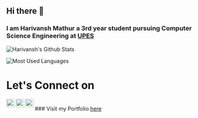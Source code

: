 ## Hi there 👋
### I am Harivansh Mathur a 3rd year student pursuing Computer Science Engineering at <a href="https://www.upes.ac.in/">UPES</a>

![Harivansh's Github Stats](https://github-readme-stats.vercel.app/api?username=Harivansh8888&theme=vision-friendly-dark)

![Most Used Languages](https://github-readme-stats.vercel.app/api/top-langs/?username=Harivansh8888&layout=compact&theme=vision-friendly-dark)

# Let's Connect on
<a href="https://www.linkedin.com/in/harivansh-mathur-a01736175/">
  <img align="left" alt="Linkedin" width="22px" src="https://cdn.jsdelivr.net/npm/simple-icons@v3/icons/linkedin.svg" />
</a>

<a href="https://twitter.com/Harivansh811">
  <img align="left" alt="Twitter" width="22px" src="https://cdn.jsdelivr.net/npm/simple-icons@v3/icons/twitter.svg" />
</a>

<a href="https://www.instagram.com/thisisharivansh/">
  <img align="left" alt="Instagram" width="22px" src="https://cdn.jsdelivr.net/npm/simple-icons@v3/icons/instagram.svg" />
</a>
<br/>
### Visit my Portfolio <a href="https://harivanshmathur.netlify.app">here</a>

<!--
**Harivansh8888/Harivansh8888** is a ✨ _special_ ✨ repository because its `README.md` (this file) appears on your GitHub profile.

Here are some ideas to get you started:

- 🔭 I’m currently working on ...
- 🌱 I’m currently learning ...
- 👯 I’m looking to collaborate on ...
- 🤔 I’m looking for help with ...
- 💬 Ask me about ...
- 📫 How to reach me: ...
- 😄 Pronouns: ...
- ⚡ Fun fact: ...
-->
